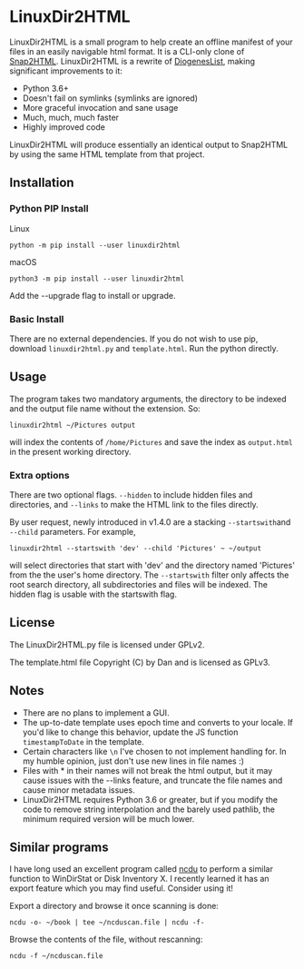 # LinuxDir2HTML

LinuxDir2HTML is a small program to help create an offline manifest of your files in an easily navigable html format. It is a CLI-only clone of [Snap2HTML](https://www.rlvision.com/snap2html/). LinuxDir2HTML is a rewrite of [DiogenesList](https://github.com/ZapperDJ/DiogenesList), making significant improvements to it:

- Python 3.6+
- Doesn't fail on symlinks (symlinks are ignored)
- More graceful invocation and sane usage
- Much, much, much faster
- Highly improved code

LinuxDir2HTML will produce essentially an identical output to Snap2HTML by using the same HTML template from that project.

## Installation
### Python PIP Install
Linux

    python -m pip install --user linuxdir2html

macOS

    python3 -m pip install --user linuxdir2html

Add the --upgrade flag to install or upgrade.
### Basic Install
There are no external dependencies. If you do not wish to use pip, download `linuxdir2html.py` and `template.html`. Run the python directly.

## Usage
The program takes two mandatory arguments, the directory to be indexed and the output file name without the extension. So:

    linuxdir2html ~/Pictures output
 
will index the contents of `/home/Pictures` and save the index as `output.html` in the present working directory.

### Extra options

There are two optional flags. `--hidden` to include hidden files and directories, and `--links` to make the HTML link to the files directly.

By user request, newly introduced in v1.4.0 are a stacking `--startswith`and `--child` parameters. For example,

    linuxdir2html --startswith 'dev' --child 'Pictures' ~ ~/output

will select directories that start with 'dev' and the directory named 'Pictures' from the the user's home directory. The `--startswith` filter only affects the root search directory, all subdirectories and files will be indexed. The hidden flag is usable with the startswith flag.


## License
The LinuxDir2HTML.py file is licensed under GPLv2.

The template.html file Copyright (C) by Dan and is licensed as GPLv3.

## Notes

- There are no plans to implement a GUI.
- The up-to-date template uses epoch time and converts to your locale. If you'd like to change this behavior, update the JS function `timestampToDate` in the template.
- Certain characters like `\n` I've chosen to not implement handling for. In my humble opinion, just don't use new lines in file names :)
- Files with * in their names will not break the html output, but it may cause issues with the --links feature, and truncate the file names and cause minor metadata issues.
- LinuxDir2HTML requires Python 3.6 or greater, but if you modify the code to remove string interpolation and the barely used pathlib, the minimum required version will be much lower.

## Similar programs

I have long used an excellent program called [ncdu](https://dev.yorhel.nl/ncdu/man) to perform a similar function to WinDirStat or Disk Inventory X. I recently learned it has an export feature which you may find useful. Consider using it!

Export a directory and browse it once scanning is done:

    ncdu -o- ~/book | tee ~/ncduscan.file | ncdu -f-

Browse the contents of the file, without rescanning:

    ncdu -f ~/ncduscan.file